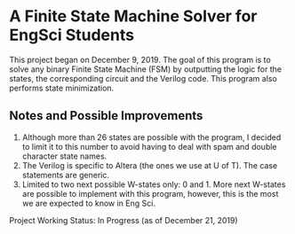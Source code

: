 # A Finite State Machine Solver for EngSci Students
This project began on December 9, 2019. The goal of this program is to solve any binary Finite State Machine (FSM) by outputting the logic for the states, the corresponding circuit and the Verilog code. This program also performs state minimization.

## Notes and Possible Improvements
1. Although more than 26 states are possible with the program, I decided to limit it to this number to avoid having to deal with spam and double character state names.
2. The Verilog is specific to Altera (the ones we use at U of T). The case statements are generic.
3. Limited to two next possible W-states only: 0 and 1. More next W-states are possible to implement with this program, however, this is the most we are expected to know in Eng Sci.

Project Working Status: In Progress (as of December 21, 2019)
